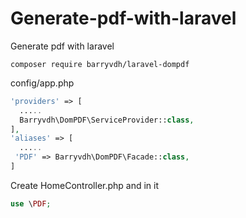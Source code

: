 # Generate-pdf-with-laravel
Generate pdf with laravel

`composer require barryvdh/laravel-dompdf`

config/app.php
```php
'providers' => [ 
  .....
  Barryvdh\DomPDF\ServiceProvider::class,
],
'aliases' => [
  .....
 'PDF' => Barryvdh\DomPDF\Facade::class,
] 
```

Create HomeController.php and in it
```php
use \PDF;
```

